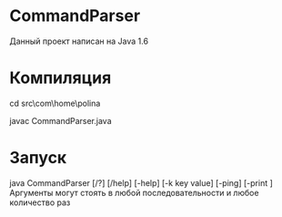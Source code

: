 # CommandParser
Данный проект написан на Java 1.6

# Компиляция
cd src\com\home\polina

javac CommandParser.java

# Запуск
java CommandParser [/?] [/help] [-help] [-k key value] [-ping] [-print <print a value>]
Аргументы могут стоять в любой последовательности и любое количество раз